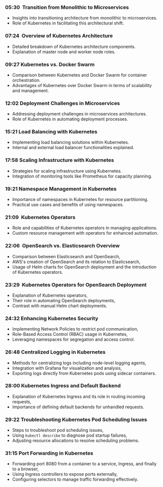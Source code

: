 
### 05:30 ️ Transition from Monolithic to Microservices
- Insights into transitioning architecture from monolithic to microservices.
- Role of Kubernetes in facilitating this architectural shift.
### 07:24 ️ Overview of Kubernetes Architecture
- Detailed breakdown of Kubernetes architecture components.
- Explanation of master node and worker node roles.
### 09:27  Kubernetes vs. Docker Swarm
- Comparison between Kubernetes and Docker Swarm for container orchestration.
- Advantages of Kubernetes over Docker Swarm in terms of scalability and management.
### 12:02  Deployment Challenges in Microservices
- Addressing deployment challenges in microservices architectures.
- Role of Kubernetes in automating deployment processes.
### 15:21  Load Balancing with Kubernetes
- Implementing load balancing solutions within Kubernetes.
- Internal and external load balancer functionalities explained.
### 17:58  Scaling Infrastructure with Kubernetes
- Strategies for scaling infrastructure using Kubernetes.
- Integration of monitoring tools like Prometheus for capacity planning.
### 19:21  Namespace Management in Kubernetes
- Importance of namespaces in Kubernetes for resource partitioning.
- Practical use cases and benefits of using namespaces.
### 21:09 ️ Kubernetes Operators
- Role and capabilities of Kubernetes operators in managing applications.
- Custom resource management with operators for enhanced automation.
### 22:06 ️ OpenSearch vs. Elasticsearch Overview
- Comparison between Elasticsearch and OpenSearch,
- AWS's creation of OpenSearch and its relation to Elasticsearch,
- Usage of Helm charts for OpenSearch deployment and the introduction of Kubernetes operators.
### 23:29 ️ Kubernetes Operators for OpenSearch Deployment
- Explanation of Kubernetes operators,
- Their role in automating OpenSearch deployments,
- Contrast with manual Helm chart deployments.
### 24:32  Enhancing Kubernetes Security
- Implementing Network Policies to restrict pod communication,
- Role-Based Access Control (RBAC) usage in Kubernetes,
- Leveraging namespaces for segregation and access control.
### 26:48  Centralized Logging in Kubernetes
- Methods for centralizing logs including node-level logging agents,
- Integration with Grafana for visualization and analysis,
- Exporting logs directly from Kubernetes pods using sidecar containers.
### 28:00  Kubernetes Ingress and Default Backend
- Explanation of Kubernetes Ingress and its role in routing incoming requests,
- Importance of defining default backends for unhandled requests.
### 29:22  Troubleshooting Kubernetes Pod Scheduling Issues
- Steps to troubleshoot pod scheduling issues,
- Using `kubectl describe` to diagnose pod startup failures,
- Adjusting resource allocations to resolve scheduling problems.
### 31:15  Port Forwarding in Kubernetes
- Forwarding port 8080 from a container to a service, Ingress, and finally to a browser,
- Using Ingress controllers to expose ports externally,
- Configuring selectors to manage traffic forwarding effectively.